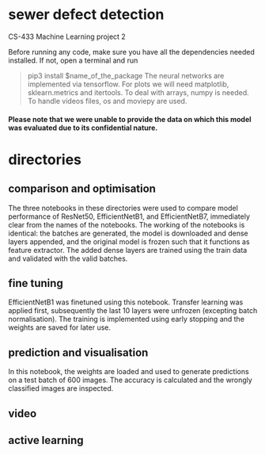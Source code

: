 # sewer defect detection
CS-433 Machine Learning project 2

Before running any code, make sure you have all the dependencies needed installed.
If not, open a terminal and run
> pip3 install $name_of_the_package
The neural networks are implemented via tensorflow.
For plots we will need matplotlib, sklearn.metrics and itertools.
To deal with arrays, numpy is needed.
To handle videos files, os and moviepy are used.

#### Please note that we were unable to provide the data on which this model was evaluated due to its confidential nature.

# directories
## comparison and optimisation
The three notebooks in these directories were used to compare model performance of ResNet50, EfficientNetB1, and EfficientNetB7, immediately clear from the names of the notebooks. The working of the notebooks is identical: the batches are generated, the model is downloaded and dense layers appended, and the original model is frozen such that it functions as feature extractor. The added dense layers are trained using the train data and validated with the valid batches.

## fine tuning
EfficientNetB1 was finetuned using this notebook. Transfer learning was applied first, subsequently the last 10 layers were unfrozen (excepting batch normalisation). The training is implemented using early stopping and the weights are saved for later use.

## prediction and visualisation
In this notebook, the weights are loaded and used to generate predictions on a test batch of 600 images. The accuracy is calculated and the wrongly classified images are inspected.

## video 

## active learning

